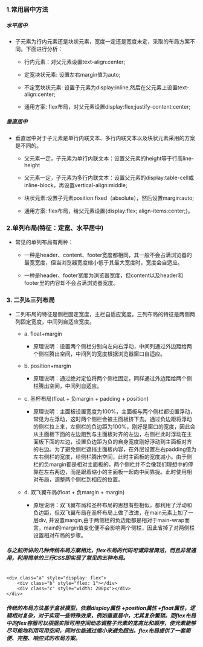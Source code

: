 ### 1.常用居中方法

##### 水平居中

- 子元素为行内元素还是块状元素，宽度一定还是宽度未定，采取的布局方案不同。下面进行分析：

    -  行内元素：对父元素设置text-align:center;

    - 定宽块状元素: 设置左右margin值为auto;

    - 不定宽块状元素: 设置子元素为display:inline,然后在父元素上设置text-align:center;

    - 通用方案: flex布局，对父元素设置display:flex;justify-content:center;

##### 垂直居中

- 垂直居中对于子元素是单行内联文本、多行内联文本以及块状元素采用的方案是不同的。

    - 父元素一定，子元素为单行内联文本：设置父元素的height等于行高line-height

    - 父元素一定，子元素为多行内联文本：设置父元素的display:table-cell或inline-block，再设置vertical-align:middle;

    - 块状元素:设置子元素position:fixed（absolute），然后设置margin:auto;

    - 通用方案: flex布局，给父元素设置{display:flex; align-items:center;}。

 

### 2.单列布局(特征：定宽、水平居中)


- 常见的单列布局有两种：

    - 一种是header、content、footer宽度都相同，其一般不会占满浏览器的最宽宽度，但当浏览器宽度缩小低于其最大宽度时，宽度会自适应。

    - 一种是header、footer宽度为浏览器宽度，但content以及header和footer里的内容却不会占满浏览器宽度。

### 3. 二列&三列布局

 


- 二列布局的特征是侧栏固定宽度，主栏自适应宽度。三列布局的特征是两侧两列固定宽度，中间列自适应宽度。

    - a. float+margin

        - 原理说明：设置两个侧栏分别向左向右浮动，中间列通过外边距给两个侧栏腾出空间，中间列的宽度根据浏览器窗口自适应。


    - b. position+margin

        - 原理说明：通过绝对定位将两个侧栏固定，同样通过外边距给两个侧栏腾出空间，中间列自适应。

    - c. 圣杯布局(float + 负margin + padding + position)

        - 原理说明：主面板设置宽度为100%，主面板与两个侧栏都设置浮动，常见为左浮动，这时两个侧栏会被主面板挤下去。通过负边距将浮动的侧栏拉上来，左侧栏的负边距为100%，刚好是窗口的宽度，因此会从主面板下面的左边跑到与主面板对齐的左边，右侧栏此时浮动在主面板下面的左边，设置负边距为负的自身宽度刚好浮动到主面板对齐的右边。为了避免侧栏遮挡主面板内容，在外层设置左右padding值为左右侧栏的宽度，给侧栏腾出空间，此时主面板的宽度减小。由于侧栏的负margin都是相对主面板的，两个侧栏并不会像我们理想中的停靠在左右两边，而是跟着缩小的主面板一起向中间靠拢。此时使用相对布局，调整两个侧栏到相应的位置。
    - d. 双飞翼布局(float + 负margin + margin)

        - 原理说明：双飞翼布局和圣杯布局的思想有些相似，都利用了浮动和负边距，但双飞翼布局在圣杯布局上做了改进，在main元素上加了一层div, 并设置margin,由于两侧栏的负边距都是相对于main-wrap而言，main的margin值变化便不会影响两个侧栏，因此省掉了对两侧栏设置相对布局的步骤。

##### 与之前所讲的几种传统布局方案相比，flex布局的代码可谓异常简洁，而且非常通用，利用简单的三行CSS即实现了常见的五种布局。
```

<div class="a" style="display: flex">
    <div class="b" style="flex: 1"></div>
    <div class="c" style="width: 200px"></div>
</div>
```

##### 传统的布局方法基于盒状模型，依赖display属性 +position属性 +float属性，逻辑相对复杂，对于实现一些特殊效果，例如垂直居中，尤其复杂繁琐。而flex布局中的flex容器可以根据实际可用空间动态调整子元素的宽高比和顺序，使元素能够尽可能地利用可用空间，同时也能通过缩小来避免超出。flex布局提供了一套简便、完整、响应式的布局方案。

